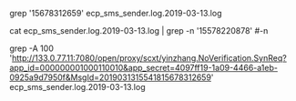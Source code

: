 grep '15678312659' ecp_sms_sender.log.2019-03-13.log

cat ecp_sms_sender.log.2019-03-13.log | grep -n '15578220878' #-n

grep -A 100 'http://133.0.77.11:7080/open/proxy/scxt/yinzhang.NoVerification.SynReq?app_id=000000001000110010&app_secret=4097ff19-1a09-4466-a1eb-0925a9d7950f&MsgId=2019031315541815678312659' ecp_sms_sender.log.2019-03-13.log